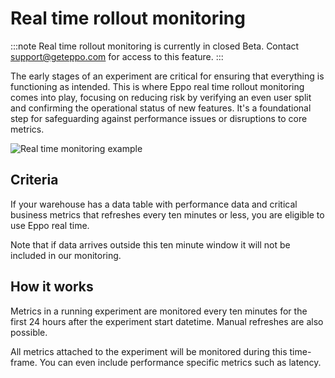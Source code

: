# Real time rollout monitoring

:::note
Real time rollout monitoring is currently in closed Beta. Contact [support@geteppo.com](mailto:support@geteppo.com) for access to this feature.
:::

The early stages of an experiment are critical for ensuring that everything is functioning as intended. This is where Eppo real time rollout monitoring comes into play, focusing on reducing risk by verifying an even user split and confirming the operational status of new features. It's a foundational step for safeguarding against performance issues or disruptions to core metrics.

![Real time monitoring example](/img/measuring-experiment/real-time/monitoring.png)

## Criteria
If your warehouse has a data table with performance data and critical business metrics that refreshes every ten minutes or less, you are eligible to use Eppo real time.

Note that if data arrives outside this ten minute window it will not be included in our monitoring.

## How it works
Metrics in a running experiment are monitored every ten minutes for the first 24 hours after the experiment start datetime. Manual refreshes are also possible.

All metrics attached to the experiment will be monitored during this time-frame. You can even include performance specific metrics such as latency.